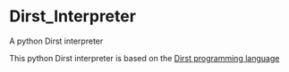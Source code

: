 # Dirst_Interpreter
A python Dirst interpreter

This python Dirst interpreter is based on the [Dirst programming language](https://esolangs.org/wiki/Dirst)

